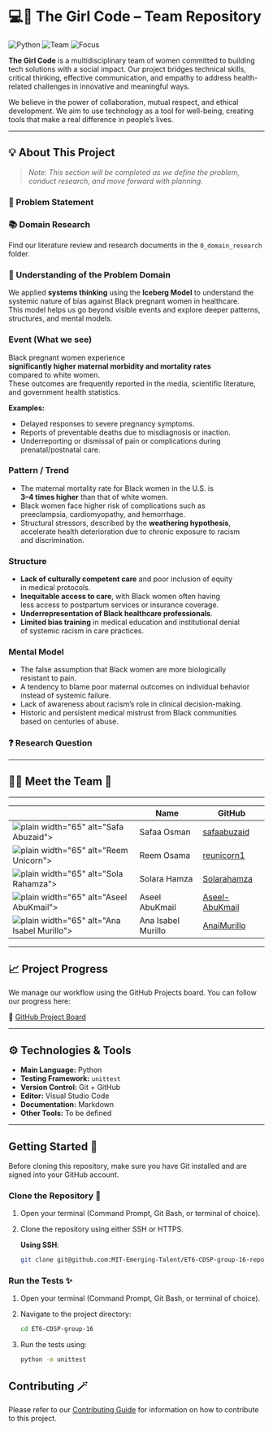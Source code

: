 # 💻🌸 The Girl Code – Team Repository

![Python](https://img.shields.io/badge/technology-python-blue.svg)
![Team](https://img.shields.io/badge/team-all_women-ff69b4.svg)
![Focus](https://img.shields.io/badge/focus-health_and_tech-purple.svg)

**The Girl Code**
is a multidisciplinary team of women
committed to building tech solutions with a social impact.
Our project bridges technical skills, critical thinking,
effective communication,
and empathy to address health-related challenges
in innovative and meaningful ways.

We believe in the power of collaboration, mutual respect,
and ethical development.
We aim to use technology as a tool for well-being,
creating tools that make a real difference in people’s
lives.

---

## 💡 About This Project

> *Note: This section will be completed as we define the problem, conduct
research, and move forward with planning.*

### 📌 Problem Statement

### 📚 Domain Research

Find our literature review and research documents in the `0_domain_research` folder.

### 🧠 Understanding of the Problem Domain

We applied **systems thinking** using the **Iceberg Model** to understand
the  systemic nature of bias against Black pregnant women in healthcare.  
This model helps us go beyond visible events and explore deeper patterns,  
structures, and mental models.

### Event (What we see)

Black pregnant women experience  
**significantly higher maternal morbidity and mortality rates**  
compared to white women.  
These outcomes are frequently reported in the media, scientific literature,  
and government health statistics.

**Examples:**

- Delayed responses to severe pregnancy symptoms.  
- Reports of preventable deaths due to misdiagnosis or inaction.  
- Underreporting or dismissal of pain or complications during  
  prenatal/postnatal care.

### Pattern / Trend

- The maternal mortality rate for Black women in the U.S. is  
  **3–4 times higher** than that of white women.  
- Black women face higher risk of complications such as  
  preeclampsia, cardiomyopathy, and hemorrhage.  
- Structural stressors, described by the **weathering hypothesis**,  
  accelerate health deterioration due to chronic exposure to racism  
  and discrimination.

### Structure

- **Lack of culturally competent care** and poor inclusion of equity  
  in medical protocols.  
- **Inequitable access to care**, with Black women often having  
  less access to postpartum services or insurance coverage.  
- **Underrepresentation of Black healthcare professionals**.  
- **Limited bias training** in medical education and institutional denial  
  of systemic racism in care practices.

### Mental Model

- The false assumption that Black women are more biologically  
  resistant to pain.  
- A tendency to blame poor maternal outcomes on individual behavior  
  instead of systemic failure.  
- Lack of awareness about racism’s role in clinical decision-making.  
- Historic and persistent medical mistrust from Black communities  
  based on centuries of abuse.

### ❓ Research Question

---

## 👩‍💻 Meet the Team 👑

---
<!-- markdownlint-disable MD033 -->
<table>
   <thead>
      <tr>
         <th></th>
         <th><strong>Name</strong></th>
         <th><strong>GitHub</strong></th>
      </tr>
   </thead>
   <tbody>
   <tr>
      <td><img src="https://avatars.githubusercontent.com/u/111435149?v=4"

   plain         width="65"
            alt="Safa Abuzaid"></td>
      <td>Safaa Osman</td>
      <td><a href="https://github.com/safaabuzaid">safaabuzaid</a></td>
   </tr>
   <tr>
      <td><img src="https://avatars.githubusercontent.com/u/142197471?v=4"

   plain         width="65"
            alt="Reem Unicorn"></td>
      <td>Reem Osama</td>
      <td><a href="https://github.com/reunicorn1">reunicorn1</a></td>
   </tr>
   <tr>
      <td><img src="https://avatars.githubusercontent.com/u/143920997?v=4"

   plain         width="65"
            alt="Sola Rahamza"></td>
      <td>Solara Hamza</td>
      <td><a href="https://github.com/Solarahamza">Solarahamza</a></td>
   </tr>
   <tr>
      <td><img src="https://avatars.githubusercontent.com/u/142165150?v=4"

   plain         width="65"
            alt="Aseel AbuKmail"></td>
      <td>Aseel AbuKmail</td>
      <td><a href="https://github.com/Aseel-AbuKmail">Aseel-AbuKmail</a></td>
   </tr>
   <tr>
      <td><img src="https://avatars.githubusercontent.com/u/189562848?v=4"

   plain         width="65"
            alt="Ana Isabel Murillo"></td>
      <td>Ana Isabel Murillo</td>
      <td><a href="https://github.com/AnaiMurillo">AnaiMurillo</a></td>
   </tr>
   </tbody>
</table>
<!-- markdownlint-enable MD033 -->

---

## 📈 Project Progress

We manage our workflow using the GitHub Projects board.
You can follow our progress here:

📌 [GitHub Project Board](https://github.com/orgs/MIT-Emerging-Talent/projects/200/views/1)

---

## ⚙️ Technologies & Tools

- **Main Language:** Python
- **Testing Framework:** `unittest`
- **Version Control:** Git + GitHub
- **Editor:** Visual Studio Code
- **Documentation:** Markdown
- **Other Tools:** To be defined

---

## Getting Started 🚀

Before cloning this repository, make sure you have Git
installed and are signed into your GitHub account.

### Clone the Repository 💬

1. Open your terminal (Command Prompt, Git Bash, or terminal of choice).

2. Clone the repository using either SSH or HTTPS.

   **Using SSH**:

   ```bash
   git clone git@github.com:MIT-Emerging-Talent/ET6-CDSP-group-16-repo.git
   ```

### Run the Tests ✨

1. Open your terminal (Command Prompt, Git Bash, or terminal of choice).

2. Navigate to the project directory:

   ```bash
   cd ET6-CDSP-group-16
   ```

3. Run the tests using:

   ```bash
   python -m unittest
   ```

## Contributing 🪄

Please refer to our [Contributing Guide](CONTRIBUTING.md) for information
on how to contribute to this project.
